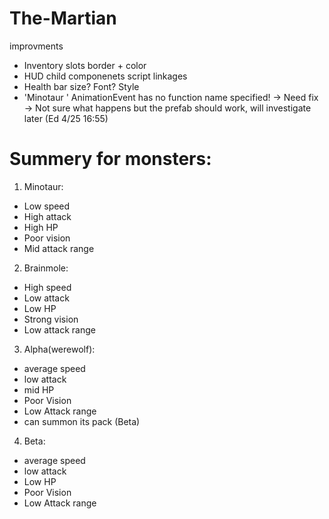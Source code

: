 # The-Martian

improvments
- Inventory slots border + color
- HUD child componenets script linkages
- Health bar size? Font? Style
- 'Minotaur ' AnimationEvent has no function name specified! -> Need fix 
      -> Not sure what happens but the prefab should work, will investigate later (Ed 4/25 16:55)


# Summery for monsters:
1. Minotaur:
- Low speed
- High attack
- High HP
- Poor vision
- Mid attack range

2. Brainmole:
- High speed
- Low attack
- Low HP
- Strong vision
- Low attack range

3. Alpha(werewolf):
- average speed
- low attack
- mid HP
- Poor Vision
- Low Attack range
- can summon its pack (Beta)

4. Beta:
- average speed
- low attack
- Low HP
- Poor Vision
- Low Attack range

